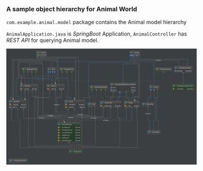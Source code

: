 ### A sample object hierarchy for Animal World

``com.example.animal.model`` package contains the Animal model hierarchy

``AnimalApplication.java`` is <i>SpringBoot</i> Application, ``AnimalController`` has *REST API* for querying Animal model.

![alt text](AnimalModel.png "A sample Animal Model Hierarchy")